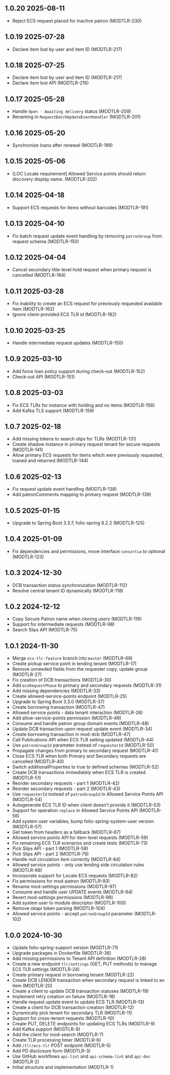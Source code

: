 ## 1.0.20 2025-08-11
* Reject ECS request placed for inactive patron (MODTLR-230)

## 1.0.19 2025-07-28
* Declare item lost by user and item ID (MODTLR-217)

## 1.0.18 2025-07-25
* Declare item lost by user and item ID (MODTLR-217)
* Declare item lost API (MODTLR-216)

## 1.0.17 2025-05-28
* Handle `Open - Awaiting delivery` status (MODTLR-209)
* Renaming in `RequestBatchUpdateEventHandler` (MODTLR-201)

## 1.0.16 2025-05-20
* Synchronize loans after renewal (MODTLR-199)

## 1.0.15 2025-05-06
* [LOC Locate requirement] Allowed Service points should return discovery display name. (MODTLR-202)

## 1.0.14 2025-04-18
* Support ECS requests for items without barcodes (MODTLR-191)

## 1.0.13 2025-04-10
* Fix batch request update event handling by removing `patronGroup` from request schema (MODTLR-150)

## 1.0.12 2025-04-04
* Cancel secondary title-level hold request when primary request is cancelled (MODTLR-164)

## 1.0.11 2025-03-28
* Fix inability to create an ECS request for previously requested available Item (MODTLR-162)
* Ignore client-provided ECS TLR id (MODTLR-182)

## 1.0.10 2025-03-25
* Handle intermediate request updates (MODTLR-150)

## 1.0.9 2025-03-10
* Add force loan policy support during check-out (MODTLR-152)
* Check-out API (MODTLR-151)

## 1.0.8 2025-03-03
* Fix ECS TLRs for instance with holding and no items (MODTLR-156)
* Add Kafka TLS support (MODTLR-159)

## 1.0.7 2025-02-18
* Add missing tokens to search slips for TLRs (MODTLR-131)
* Create shadow instance in primary request tenant for secure requests (MODTLR-141)
* Allow primary ECS requests for items which were previously requested, loaned and returned (MODTLR-144)

## 1.0.6 2025-02-13
* Fix request update event handling (MODTLR-138)
* Add patronComments mapping to primary request (MODTLR-139)

## 1.0.5 2025-01-15
* Upgrade to Spring Boot 3.3.7, folio-spring 8.2.2 (MODTLR-125)

## 1.0.4 2025-01-09
* Fix dependencies and permissions, move interface `consortia` to optional (MODTLR-123)

## 1.0.3 2024-12-30
* DCB transaction status synchronization (MODTLR-112)
* Resolve central tenant ID dynamically (MODTLR-118)

## 1.0.2 2024-12-12
* Copy Secure Patron name when cloning users (MODTLR-116)
* Support for intermediate requests (MODTLR-98)
* Search Slips API (MODTLR-75)

## 1.0.1 2024-11-30
* Merge `ecs-tlr-feature` branch into `master` (MODTLR-69)
* Create pickup service point in lending tenant (MODTLR-17)
* Remove unneeded fields from the requester copy, update group (MODTLR-27)
* Fix creation of DCB transactions (MODTLR-30)
* Add `ecsRequestPhase` to primary and secondary requests (MODTLR-31)
* Add missing dependencies (MODTLR-33)
* Create allowed-service-points endpoint (MODTLR-25)
* Upgrade to Spring Boot 3.3.0 (MODTLR-37)
* Create borrowing transaction (MODTLR-47)
* Allowed service points - data tenant interaction (MODTLR-26)
* Add allow-service-points permission (MODTLR-49)
* Consume and handle patron group domain events (MODTLR-48)
* Update DCB transaction upon request update event (MODTLR-34)
* Create borrowing transaction in mod-dcb (MODTLR-47)
* Call Publications API when ECS TLR setting updated (MODTLR-44)
* Use `patronGroupId` parameter instead of `requesterId` (MODTLR-50)
* Propagate changes from primary to secondary request (MODTLR-41)
* Close ECS TLR when both Primary and Secondary requests are cancelled (MODTLR-40)
* Switch additionalProperties to true to defined schemas (MODTLR-52)
* Create DCB transactions immediately when ECS TLR is created (MODTLR-51)
* Reorder secondary requests - part 1 (MODTLR-42)
* Reorder secondary requests - part 2 (MODTLR-43)
* Use `requesterId` instead of `patronGroupId` in Allowed Service Points API (MODTLR-54)
* Autogenerate ECS TLR ID when client doesn't provide it (MODTLR-53)
* Support for operation `replace` in Allowed Service Points API (MODTLR-56)
* Add system user variables, bump folio-spring-system-user version (MODTLR-57)
* Get token from headers as a fallback (MODTLR-67)
* Allowed service points API for item-level requests (MODTLR-59)
* Fix remaining ECS TLR scenarios and create tests (MODTLR-73)
* Pick Slips API - part 1 (MODTLR-58)
* Pick Slips API - part 2 (MODTLR-79)
* Handle null circulation item correctly (MODTLR-84)
* Allowed service points - only use lending side circulation rules (MODTLR-68)
* Incorporate support for Locate ECS requests (MODTLR-82)
* Fix permissions for mod-patron (MODTLR-93)
* Rename mod-settings permissions (MODTLR-97)
* Consume and handle user UPDATE events (MODTLR-64)
* Revert mod-settings permissions (MODTLR-99)
* Add system user to module descriptor (MODTLR-100)
* Remove okapi token parsing (MODTLR-104)
* Allowed service points - accept `patronGroupId` parameter (MODTLR-102)

## 1.0.0 2024-10-30
* Update folio-spring-support version (MODTLR-71)
* Upgrade packages in Dockerfile (MODTLR-36)
* Add missing permissions to Tenant API definition (MODTLR-28)
* Create a new endpoint `tlr/settings` (GET, PUT methods) to manage ECS TLR settings (MODTLR-24)
* Create primary request in borrowing tenant (MODTLR-22)
* Create DCB LENDER transaction when secondary request is linked to an item (MODTLR-20)
* Create a client to update DCB transaction statuses (MODTLR-19)
* Implement retry creation on failure (MODTLR-18)
* Handle request update event to update ECS TLR (MODTLR-13)
* Create a client for DCB transaction creation (MODTLR-12)
* Dynamically pick tenant for secondary TLR (MODTLR-11)
* Support for cross-tenant requests (MODTLR-10)
* Create PUT, DELETE endpoints for updating ECS TLRs (MODTLR-9)
* Add Kafka support (MODTLR-8)
* Add the client for mod-search (MODTLR-7)
* Create TLR processing timer (MODTLR-6)
* Add `/tlr/ecs-tlr` POST endpoint (MODTLR-5)
* Add PD disclosure form (MODTLR-3)
* Use GitHub workflows `api-lint` and `api-schema-lint` and `api-doc` (MODTLR-2)
* Initial structure and implementation (MODTLR-1)
